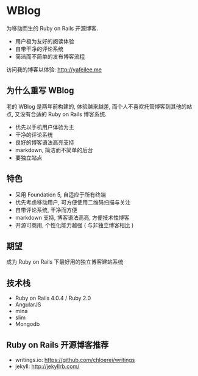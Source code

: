 WBlog
=======

为移动而生的 Ruby on Rails 开源博客.

* 用户极为友好的阅读体验
* 自带干净的评论系统
* 简洁而不简单的发布博客流程

访问我的博客以体验: <http://yafeilee.me>


## 为什么重写 WBlog

老的 WBlog 是两年前构建的, 体验越来越差, 而个人不喜欢托管博客到其他的站点, 又没有合适的 Ruby on Rails 博客系统.

* 优先以手机用户体验为主
* 干净的评论系统
* 良好的博客语法高亮支持
* markdown, 简洁而不简单的后台
* 要独立站点

## 特色

* 采用 Foundation 5, 自适应于所有终端
* 优先考虑移动用户, 可方便使用二维码扫描与关注
* 自带评论系统, 干净而方便
* markdown 支持, 博客语法高亮, 方便技术性博客
* 开源可商用, 个性化能力越强 ( 与非独立博客相比 )

## 期望

成为 Ruby on Rails 下最好用的独立博客建站系统

## 技术栈

* Ruby on Rails 4.0.4 / Ruby 2.0
* AngularJS
* mina
* slim
* Mongodb


## Ruby on Rails 开源博客推荐

* writings.io: <https://github.com/chloerei/writings>
* jekyll: <http://jekyllrb.com/>